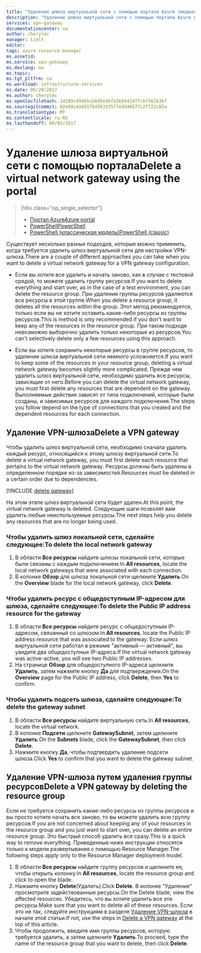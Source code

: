 ```yaml
---
title: "Удаление шлюза виртуальной сети с помощью портала Azure (модель Resource Manager) | Документация Майкрософт"
description: "Удаление шлюза виртуальной сети с помощью портала Azure в модели развертывания диспетчера ресурсов."
services: vpn-gateway
documentationcenter: na
author: cherylmc
manager: timlt
editor: 
tags: azure-resource-manager
ms.assetid: 
ms.service: vpn-gateway
ms.devlang: na
ms.topic: 
ms.tgt_pltfrm: na
ms.workload: infrastructure-services
ms.date: 06/20/2017
ms.author: cherylmc
ms.openlocfilehash: 1d289c09465cb8d5e4bfa569441dffcbf562b3bf
ms.sourcegitcommit: 02e69c4a9d17645633357fe3d46677c2ff22c85a
ms.translationtype: MT
ms.contentlocale: ru-RU
ms.lasthandoff: 08/03/2017
---
```

# <a name="delete-a-virtual-network-gateway-using-the-portal"></a><span data-ttu-id="fad04-103">Удаление шлюза виртуальной сети с помощью портала</span><span class="sxs-lookup"><span data-stu-id="fad04-103">Delete a virtual network gateway using the portal</span></span>

> [!div class="op_single_selector"]
> * [<span data-ttu-id="fad04-104">Портал Azure</span><span class="sxs-lookup"><span data-stu-id="fad04-104">Azure portal</span></span>](vpn-gateway-delete-vnet-gateway-portal.md)
> * [<span data-ttu-id="fad04-105">PowerShell</span><span class="sxs-lookup"><span data-stu-id="fad04-105">PowerShell</span></span>](vpn-gateway-delete-vnet-gateway-powershell.md)
> * [<span data-ttu-id="fad04-106">PowerShell (классическая модель)</span><span class="sxs-lookup"><span data-stu-id="fad04-106">PowerShell (classic)</span></span>](vpn-gateway-delete-vnet-gateway-classic-powershell.md)

<span data-ttu-id="fad04-107">Существует несколько разных подходов, которые можно применить, когда требуется удалить шлюз виртуальной сети для настройки VPN-шлюза.</span><span class="sxs-lookup"><span data-stu-id="fad04-107">There are a couple of different approaches you can take when you want to delete a virtual network gateway for a VPN gateway configuration.</span></span>

- <span data-ttu-id="fad04-108">Если вы хотите все удалить и начать заново, как в случае с тестовой средой, то можете удалить группу ресурсов.</span><span class="sxs-lookup"><span data-stu-id="fad04-108">If you want to delete everything and start over, as in the case of a test environment, you can delete the resource group.</span></span> <span data-ttu-id="fad04-109">При удалении группы ресурсов удаляются все ресурсы в этой группе.</span><span class="sxs-lookup"><span data-stu-id="fad04-109">When you delete a resource group, it deletes all the resources within the group.</span></span> <span data-ttu-id="fad04-110">Этот метод рекомендуется, только если вы не хотите оставить какие-либо ресурсы из группы ресурсов.</span><span class="sxs-lookup"><span data-stu-id="fad04-110">This is method is only recommended if you don't want to keep any of the resources in the resource group.</span></span> <span data-ttu-id="fad04-111">При таком подходе невозможно выборочно удалить только некоторые из ресурсов.</span><span class="sxs-lookup"><span data-stu-id="fad04-111">You can't selectively delete only a few resources using this approach.</span></span>

- <span data-ttu-id="fad04-112">Если вы хотите сохранить некоторые ресурсы в группе ресурсов, то удаление шлюза виртуальной сети немного усложняется.</span><span class="sxs-lookup"><span data-stu-id="fad04-112">If you want to keep some of the resources in your resource group, deleting a virtual network gateway becomes slightly more complicated.</span></span> <span data-ttu-id="fad04-113">Прежде чем удалить шлюз виртуальной сети, необходимо удалить все ресурсы, зависящие от него.</span><span class="sxs-lookup"><span data-stu-id="fad04-113">Before you can delete the virtual network gateway, you must first delete any resources that are dependent on the gateway.</span></span> <span data-ttu-id="fad04-114">Выполняемые действия зависят от типа подключений, которые были созданы, и зависимых ресурсов для каждого подключения.</span><span class="sxs-lookup"><span data-stu-id="fad04-114">The steps you follow depend on the type of connections that you created and the dependent resources for each connection.</span></span>

## <a name="delete-a-vpn-gateway"></a><span data-ttu-id="fad04-115">Удаление VPN-шлюза</span><span class="sxs-lookup"><span data-stu-id="fad04-115">Delete a VPN gateway</span></span>

<span data-ttu-id="fad04-116">Чтобы удалить шлюз виртуальной сети, необходимо сначала удалить каждый ресурс, относящийся к этому шлюзу виртуальной сети.</span><span class="sxs-lookup"><span data-stu-id="fad04-116">To delete a virtual network gateway, you must first delete each resource that pertains to the virtual network gateway.</span></span> <span data-ttu-id="fad04-117">Ресурсы должны быть удалены в определенном порядке из-за зависимостей.</span><span class="sxs-lookup"><span data-stu-id="fad04-117">Resources must be deleted in a certain order due to dependencies.</span></span>

[!INCLUDE [delete gateway](../../includes/vpn-gateway-delete-vnet-gateway-portal-include.md)]

<span data-ttu-id="fad04-118">На этом этапе шлюз виртуальной сети будет удален.</span><span class="sxs-lookup"><span data-stu-id="fad04-118">At this point, the virtual network gateway is deleted.</span></span> <span data-ttu-id="fad04-119">Следующие шаги позволят вам удалить любые неиспользуемые ресурсы.</span><span class="sxs-lookup"><span data-stu-id="fad04-119">The next steps help you delete any resources that are no longer being used.</span></span>

### <a name="to-delete-the-local-network-gateway"></a><span data-ttu-id="fad04-120">Чтобы удалить шлюз локальной сети, сделайте следующее:</span><span class="sxs-lookup"><span data-stu-id="fad04-120">To delete the local network gateway</span></span>

1. <span data-ttu-id="fad04-121">В области **Все ресурсы** найдите шлюзы локальной сети, которые были связаны с каждым подключением.</span><span class="sxs-lookup"><span data-stu-id="fad04-121">In **All resources**, locate the local network gateways that were associated with each connection.</span></span>
2. <span data-ttu-id="fad04-122">В колонке **Обзор** для шлюза локальной сети щелкните **Удалить**.</span><span class="sxs-lookup"><span data-stu-id="fad04-122">On the **Overview** blade for the local network gateway, click **Delete**.</span></span>

### <a name="to-delete-the-public-ip-address-resource-for-the-gateway"></a><span data-ttu-id="fad04-123">Чтобы удалить ресурс с общедоступным IP-адресом для шлюза, сделайте следующее:</span><span class="sxs-lookup"><span data-stu-id="fad04-123">To delete the Public IP address resource for the gateway</span></span>

1. <span data-ttu-id="fad04-124">В области **Все ресурсы** найдите ресурс с общедоступным IP-адресом, связанный со шлюзом.</span><span class="sxs-lookup"><span data-stu-id="fad04-124">In **All resources**, locate the Public IP address resource that was associated to the gateway.</span></span> <span data-ttu-id="fad04-125">Если шлюз виртуальной сети работал в режиме "активный — активный", вы увидите два общедоступных IP-адреса.</span><span class="sxs-lookup"><span data-stu-id="fad04-125">If the virtual network gateway was active-active, you will see two Public IP addresses.</span></span> 
2. <span data-ttu-id="fad04-126">На странице **Обзор** для общедоступного IP-адреса щелкните **Удалить**, затем нажмите кнопку **Да** для подтверждения.</span><span class="sxs-lookup"><span data-stu-id="fad04-126">On the **Overview** page for the Public IP address, click **Delete**, then **Yes** to confirm.</span></span>

### <a name="to-delete-the-gateway-subnet"></a><span data-ttu-id="fad04-127">Чтобы удалить подсеть шлюза, сделайте следующее:</span><span class="sxs-lookup"><span data-stu-id="fad04-127">To delete the gateway subnet</span></span>

1. <span data-ttu-id="fad04-128">В области **Все ресурсы** найдите виртуальную сеть.</span><span class="sxs-lookup"><span data-stu-id="fad04-128">In **All resources**, locate the virtual network.</span></span> 
2. <span data-ttu-id="fad04-129">В колонке **Подсети** щелкните **GatewaySubnet**, затем щелкните **Удалить**.</span><span class="sxs-lookup"><span data-stu-id="fad04-129">On the **Subnets** blade, click the **GatewaySubnet**, then click **Delete**.</span></span> 
3. <span data-ttu-id="fad04-130">Нажмите кнопку **Да**, чтобы подтвердить удаление подсети шлюза.</span><span class="sxs-lookup"><span data-stu-id="fad04-130">Click **Yes** to confirm that you want to delete the gateway subnet.</span></span>

## <span data-ttu-id="fad04-131"><a name="deleterg"></a>Удаление VPN-шлюза путем удаления группы ресурсов</span><span class="sxs-lookup"><span data-stu-id="fad04-131"><a name="deleterg"></a>Delete a VPN gateway by deleting the resource group</span></span>

<span data-ttu-id="fad04-132">Если не требуется сохранить какие-либо ресурсы из группы ресурсов и вы просто хотите начать все заново, то вы можете удалить всю группу ресурсов.</span><span class="sxs-lookup"><span data-stu-id="fad04-132">If you are not concerned about keeping any of your resources in the resource group and you just want to start over, you can delete an entire resource group.</span></span> <span data-ttu-id="fad04-133">Это быстрый способ удалить все сразу.</span><span class="sxs-lookup"><span data-stu-id="fad04-133">This is a quick way to remove everything.</span></span> <span data-ttu-id="fad04-134">Приведенные ниже инструкции относятся только к модели развертывания с помощью Resource Manager.</span><span class="sxs-lookup"><span data-stu-id="fad04-134">The following steps apply only to the Resource Manager deployment model.</span></span>

1. <span data-ttu-id="fad04-135">В области **Все ресурсы** найдите группу ресурсов и щелкните ее, чтобы открыть колонку.</span><span class="sxs-lookup"><span data-stu-id="fad04-135">In **All resources**, locate the resource group and click to open the blade.</span></span>
2. <span data-ttu-id="fad04-136">Нажмите кнопку **Delete**(Удалить).</span><span class="sxs-lookup"><span data-stu-id="fad04-136">Click **Delete**.</span></span> <span data-ttu-id="fad04-137">В колонке "Удаление" просмотрите задействованные ресурсы.</span><span class="sxs-lookup"><span data-stu-id="fad04-137">On the Delete blade, view the affected resources.</span></span> <span data-ttu-id="fad04-138">Убедитесь, что вы хотите удалить все эти ресурсы.</span><span class="sxs-lookup"><span data-stu-id="fad04-138">Make sure that you want to delete all of these resources.</span></span> <span data-ttu-id="fad04-139">Если это не так, следуйте инструкциям в разделе [Удаление VPN-шлюза](#deletegw) в начале этой статьи.</span><span class="sxs-lookup"><span data-stu-id="fad04-139">If not, use the steps in [Delete a VPN gateway](#deletegw) at the top of this article.</span></span>
3. <span data-ttu-id="fad04-140">Чтобы продолжить, введите имя группы ресурсов, которую требуется удалить, а затем щелкните **Удалить**.</span><span class="sxs-lookup"><span data-stu-id="fad04-140">To proceed, type the name of the resource group that you want to delete, then click **Delete**.</span></span>
